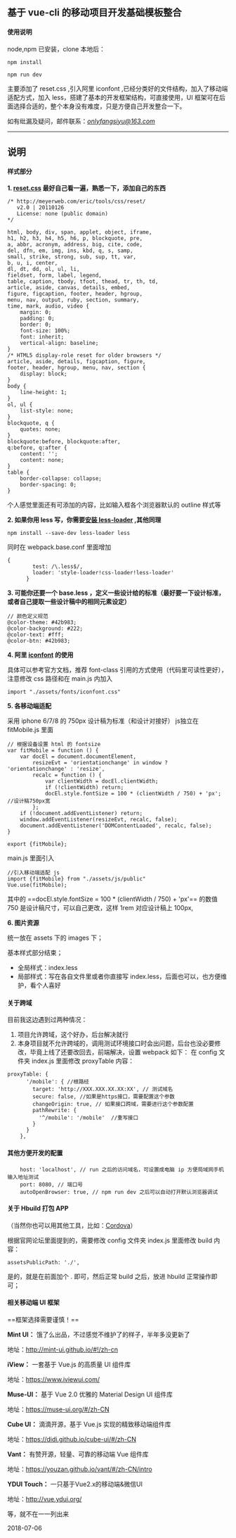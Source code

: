## 基于 vue-cli 的移动项目开发基础模板整合


#### 使用说明

node,npm 已安装，clone 本地后：


```
npm install

npm run dev

```
主要添加了 reset.css ,引入阿里 iconfont ,已经分类好的文件结构，加入了移动端适配方式，加入 less，搭建了基本的开发框架结构，可直接使用，UI 框架可在后面选择合适的，整个本身没有难度，只是方便自己开发整合一下。

如有纰漏及疑问，邮件联系：*onlyfangsiyu@163.com*

---

## 说明

#### 样式部分
**1. [reset.css](https://meyerweb.com/eric/tools/css/reset//) 最好自己看一遍，熟悉一下，添加自己的东西**
 
```
/* http://meyerweb.com/eric/tools/css/reset/ 
   v2.0 | 20110126
   License: none (public domain)
*/

html, body, div, span, applet, object, iframe,
h1, h2, h3, h4, h5, h6, p, blockquote, pre,
a, abbr, acronym, address, big, cite, code,
del, dfn, em, img, ins, kbd, q, s, samp,
small, strike, strong, sub, sup, tt, var,
b, u, i, center,
dl, dt, dd, ol, ul, li,
fieldset, form, label, legend,
table, caption, tbody, tfoot, thead, tr, th, td,
article, aside, canvas, details, embed, 
figure, figcaption, footer, header, hgroup, 
menu, nav, output, ruby, section, summary,
time, mark, audio, video {
	margin: 0;
	padding: 0;
	border: 0;
	font-size: 100%;
	font: inherit;
	vertical-align: baseline;
}
/* HTML5 display-role reset for older browsers */
article, aside, details, figcaption, figure, 
footer, header, hgroup, menu, nav, section {
	display: block;
}
body {
	line-height: 1;
}
ol, ul {
	list-style: none;
}
blockquote, q {
	quotes: none;
}
blockquote:before, blockquote:after,
q:before, q:after {
	content: '';
	content: none;
}
table {
	border-collapse: collapse;
	border-spacing: 0;
}
```
个人感觉里面还有可添加的内容，比如输入框各个浏览器默认的 outline 样式等

**2. 如果你用 less 写，你需要[安装 less-loader](https://note.youdao.com/) ,其他同理**
 
```
npm install --save-dev less-loader less
```
同时在 webpack.base.conf 里面增加

```
{
        test: /\.less$/,
        loader: 'style-loader!css-loader!less-loader'
      }
```

**3. 可能你还要一个 base.less ，定义一些设计给的标准（最好要一下设计标准，或者自己提取一些设计稿中的相同元素设定）**

```
// 颜色定义规范
@color-theme: #42b983;
@color-background: #222;
@color-text: #fff;
@color-btn: #42b983;
```

**4. 阿里 [iconfont](http://www.iconfont.cn/help/detail?spm=a313x.7781069.1998910419.15&helptype=code) 的使用**

具体可以参考官方文档，推荐 font-class 引用的方式使用（代码里可读性更好），注意修改 css 路径和在 main.js 内加入
```
import "./assets/fonts/iconfont.css"
```
**5. 各移动端适配**

采用 iphone 6/7/8 的 750px 设计稿为标准（和设计对接好）
js独立在 fitMobile.js 里面

```
// 根据设备设置 html 的 fontsize
var fitMobile = function () {
    var docEl = document.documentElement,
        resizeEvt = 'orientationchange' in window ? 'orientationchange' : 'resize',
        recalc = function () {
            var clientWidth = docEl.clientWidth;
            if (!clientWidth) return;
            docEl.style.fontSize = 100 * (clientWidth / 750) + 'px'; //设计稿750px宽
        };
    if (!document.addEventListener) return;
    window.addEventListener(resizeEvt, recalc, false);
    document.addEventListener('DOMContentLoaded', recalc, false);
}

export {fitMobile};
```
main.js 里面引入

```
//引入移动端适配 js
import {fitMobile} from "./assets/js/public"
Vue.use(fitMobile);
```

其中的 ==docEl.style.fontSize = 100 * (clientWidth / 750) + 'px'== 的数值 750 是设计稿尺寸，可以自己更改，这样 1rem 对应设计稿上 100px,

**6. 图片资源**

统一放在 assets 下的 images 下；

基本样式部分结束；

- 全局样式：index.less
- 局部样式：写在各自文件里或者你直接写 index.less，后面也可以，也方便维护，看个人喜好

#### 关于跨域

目前我这边遇到过两种情况：

1. 项目允许跨域，这个好办，后台解决就行
2. 本身项目就不允许跨域的，调用测试环境接口时会出问题，后台也没必要修改，毕竟上线了还要改回去，前端解决，设置 webpack 如下：
在 config 文件夹 index.js 里面修改 proxyTable 内容：

```
proxyTable: {
      '/mobile': { //根路经
        target: 'http://XXX.XXX.XX.XX:XX', // 测试域名
        secure: false, //如果是https接口，需要配置这个参数
        changeOrigin: true, // 如果接口跨域，需要进行这个参数配置
        pathRewrite: {
          '^/mobile': '/mobile'  //重写接口
        }
      }
    },
```

#### 其他方便开发的配置

```
    host: 'localhost', // run 之后的访问域名，可设置成电脑 ip 方便局域网手机输入地址测试
    port: 8080, // 端口号
    autoOpenBrowser: true, // npm run dev 之后可以自动打开默认浏览器调试
```

#### 关于 Hbuild 打包 APP

（当然你也可以用其他工具，比如：[Cordova](http://cordova.axuer.com/)）

根据官网论坛里面提到的，需要修改 config 文件夹 index.js 里面修改 build 内容：

```
assetsPublicPath: './',
```
是的，就是在前面加个 .  即可，然后正常 build 之后，放进 hbuild 正常操作即可；

#### 相关移动端 UI 框架

==框架选择需要谨慎！==

**Mint UI：**
饿了么出品，不过感觉不维护了的样子，半年多没更新了

地址：http://mint-ui.github.io/#!/zh-cn 

**iView：**
一套基于 Vue.js 的高质量 UI 组件库

地址：https://www.iviewui.com/

**Muse-UI：**
基于 Vue 2.0 优雅的 Material Design UI 组件库

地址：https://muse-ui.org/#/zh-CN

**Cube UI：**
滴滴开源，基于 Vue.js 实现的精致移动端组件库

地址：https://didi.github.io/cube-ui/#/zh-CN

**Vant：**
有赞开源，轻量、可靠的移动端 Vue 组件库

地址：https://youzan.github.io/vant/#/zh-CN/intro


**YDUI Touch：**
一只基于Vue2.x的移动端&微信UI

地址：http://vue.ydui.org/

等，就不在一一列出来

2018-07-06
